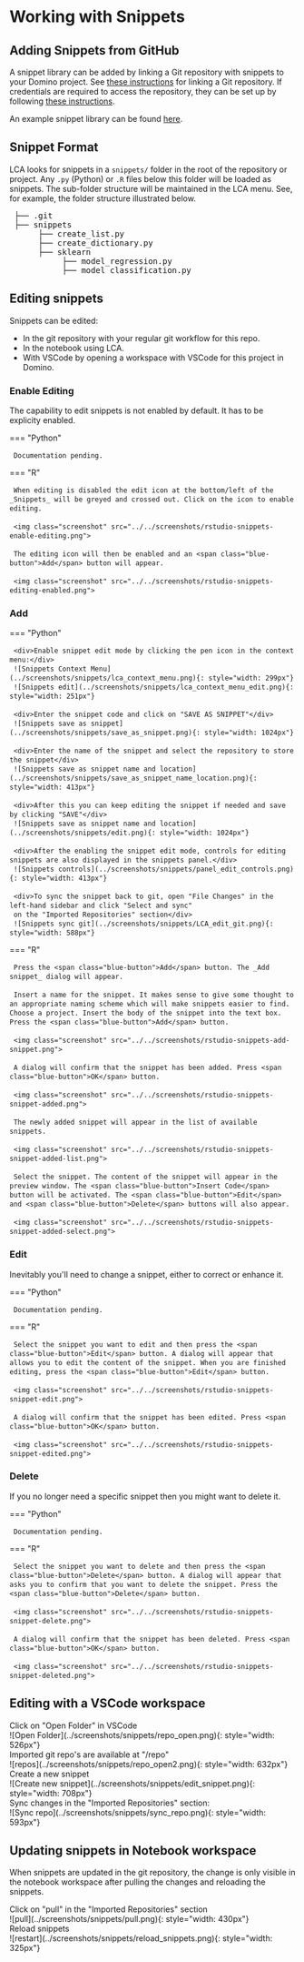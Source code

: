 # Working with Snippets

## Adding Snippets from GitHub

A snippet library can be added by linking a Git repository with snippets to your Domino project. See [these instructions](../../project/files) for linking a Git repository. If credentials are required to access the repository, they can be set up by following [these instructions](../../settings#git-credentials).

An example snippet library can be found [here](https://github.com/dominodatalab/low-code-assistant-snippets).

## Snippet Format

LCA looks for snippets in a `snippets/` folder in the root of the repository or project. Any `.py` (Python) or `.R` files below this folder will be loaded as snippets. The sub-folder structure will be maintained in the LCA menu. See, for example, the folder structure illustrated below.

<pre>
 ├── .git
 ├── snippets
      ├── create_list.py
      ├── create_dictionary.py
      ├── sklearn
           ├── model_regression.py
           ├── model_classification.py
</pre>

## Editing snippets

Snippets can be edited:

   - In the git repository with your regular git workflow for this repo.
   - In the notebook using LCA.
   - With VSCode by opening a workspace with VSCode for this project in Domino.

### Enable Editing

The capability to edit snippets is not enabled by default. It has to be explicity enabled.

=== "Python"

     Documentation pending.

=== "R"

     When editing is disabled the edit icon at the bottom/left of the _Snippets_ will be greyed and crossed out. Click on the icon to enable editing.

     <img class="screenshot" src="../../screenshots/rstudio-snippets-enable-editing.png">

     The editing icon will then be enabled and an <span class="blue-button">Add</span> button will appear.

     <img class="screenshot" src="../../screenshots/rstudio-snippets-editing-enabled.png">

### Add

=== "Python"

     <div>Enable snippet edit mode by clicking the pen icon in the context menu:</div>
     ![Snippets Context Menu](../screenshots/snippets/lca_context_menu.png){: style="width: 299px"}
     ![Snippets edit](../screenshots/snippets/lca_context_menu_edit.png){: style="width: 251px"}

     <div>Enter the snippet code and click on "SAVE AS SNIPPET"</div>
     ![Snippets save as snippet](../screenshots/snippets/save_as_snippet.png){: style="width: 1024px"}

     <div>Enter the name of the snippet and select the repository to store the snippet</div>
     ![Snippets save as snippet name and location](../screenshots/snippets/save_as_snippet_name_location.png){: style="width: 413px"}

     <div>After this you can keep editing the snippet if needed and save by clicking "SAVE"</div>
     ![Snippets save as snippet name and location](../screenshots/snippets/edit.png){: style="width: 1024px"}

     <div>After the enabling the snippet edit mode, controls for editing snippets are also displayed in the snippets panel.</div>
     ![Snippets controls](../screenshots/snippets/panel_edit_controls.png){: style="width: 413px"}

     <div>To sync the snippet back to git, open "File Changes" in the left-hand sidebar and click "Select and sync"
     on the "Imported Repositories" section</div>
     ![Snippets sync git](../screenshots/snippets/LCA_edit_git.png){: style="width: 588px"}

=== "R"

     Press the <span class="blue-button">Add</span> button. The _Add snippet_ dialog will appear.
     
     Insert a name for the snippet. It makes sense to give some thought to an appropriate naming scheme which will make snippets easier to find. Choose a project. Insert the body of the snippet into the text box. Press the <span class="blue-button">Add</span> button.

     <img class="screenshot" src="../../screenshots/rstudio-snippets-add-snippet.png">

     A dialog will confirm that the snippet has been added. Press <span class="blue-button">OK</span> button.

     <img class="screenshot" src="../../screenshots/rstudio-snippets-snippet-added.png">

     The newly added snippet will appear in the list of available snippets.

     <img class="screenshot" src="../../screenshots/rstudio-snippets-snippet-added-list.png">

     Select the snippet. The content of the snippet will appear in the preview window. The <span class="blue-button">Insert Code</span> button will be activated. The <span class="blue-button">Edit</span> and <span class="blue-button">Delete</span> buttons will also appear.

     <img class="screenshot" src="../../screenshots/rstudio-snippets-snippet-added-select.png">

### Edit

Inevitably you'll need to change a snippet, either to correct or enhance it.

=== "Python"

     Documentation pending.

=== "R"

     Select the snippet you want to edit and then press the <span class="blue-button">Edit</span> button. A dialog will appear that allows you to edit the content of the snippet. When you are finished editing, press the <span class="blue-button">Edit</span> button.

     <img class="screenshot" src="../../screenshots/rstudio-snippets-snippet-edit.png">

     A dialog will confirm that the snippet has been edited. Press <span class="blue-button">OK</span> button.

     <img class="screenshot" src="../../screenshots/rstudio-snippets-snippet-edited.png">

### Delete

If you no longer need a specific snippet then you might want to delete it.

=== "Python"

     Documentation pending.

=== "R"

     Select the snippet you want to delete and then press the <span class="blue-button">Delete</span> button. A dialog will appear that asks you to confirm that you want to delete the snippet. Press the <span class="blue-button">Delete</span> button.

     <img class="screenshot" src="../../screenshots/rstudio-snippets-snippet-delete.png">

     A dialog will confirm that the snippet has been deleted. Press <span class="blue-button">OK</span> button.

     <img class="screenshot" src="../../screenshots/rstudio-snippets-snippet-deleted.png">

## Editing with a VSCode workspace
<div>Click on  "Open Folder" in VSCode</div>
![Open Folder](../screenshots/snippets/repo_open.png){: style="width: 526px"}

<div>Imported git repo's are available at "/repo"</div>
![repos](../screenshots/snippets/repo_open2.png){: style="width: 632px"}

<div>Create a new snippet</div>
![Create new snippet](../screenshots/snippets/edit_snippet.png){: style="width: 708px"}

<div>Sync changes in the "Imported Repositories" section:</div>
![Sync repo](../screenshots/snippets/sync_repo.png){: style="width: 593px"}

## Updating snippets in Notebook workspace

When snippets are updated in the git repository, the change is only visible in the notebook workspace after pulling the changes and reloading the snippets.

<div>Click on "pull" in the "Imported Repositories" section</div>
![pull](../screenshots/snippets/pull.png){: style="width: 430px"}

<div>Reload snippets</div>
![restart](../screenshots/snippets/reload_snippets.png){: style="width: 325px"}

